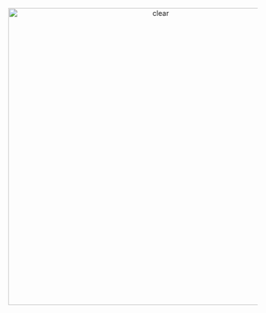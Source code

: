 <p align="center">
  <img width="600" alt="clear" src="https://user-images.githubusercontent.com/24765272/170475011-753ce619-9598-437a-8d76-6bd63c920b0e.png">
</p>

<!-- <p align="center">
  <img src="https://count.getloli.com/get/@nyngwang.github" alt="view-counter">
  <img src="https://github-profile-trophy.vercel.app/?username=nyngwang&column=7&theme=onedark">
</p>

<p align="left"> 
  <img src="https://komarev.com/ghpvc/?username=nyngwang" alt="nyngwang">
  <img src="https://img.shields.io/github/followers/nyngwang?label=follow&logo=github&style=flat">
  <img src="https://wakatime.com/badge/user/2bffab0b-a408-47b2-96bf-5f02aef972af.svg">
</p>

<p align="right" >
  <img src="https://user-images.githubusercontent.com/24765272/162728752-25bc6f34-06b6-4e20-8b8e-41a7b4b6b649.gif" width="100">
  <img src="https://avatars.githubusercontent.com/u/51609341" width="100">
  <img src="https://avatars.githubusercontent.com/u/9637642" width="100">
  <img src="https://avatars.githubusercontent.com/u/2105791" width="100">
  <img src="https://avatars3.githubusercontent.com/u/6471485" width="100">
</p>

<p align="center">
  <img src="https://raw.githubusercontent.com/nyngwang/nyngwang/output/github-contribution-grid-snake.svg">
  <img src="https://static.wikia.nocookie.net/leagueoflegends/images/5/5f/Season_2019_-_Challenger_1.png">
</p> -->


<!-- ![nyngwang's GitHub Stats](https://github-readme-stats.vercel.app/api?username=nyngwang&count_private=true&show_icons=true&theme=tokyonight) -->


<!-- #### 📫 Contact -->

<!-- - [/u/nyngwang on reddit](https://afk;sdjf;lkasdjfkl;ajsd;klfjas;lkdjf) -->

<!--
**ibhagwan/ibhagwan** is a ✨ _special_ ✨ repository because its `README.md` (this file) appears on your GitHub profile.

Here are some ideas to get you started:

- 🔭 I’m currently working on ...
- 🌱 I’m currently learning ...
- 👯 I’m looking to collaborate on ...
- 🤔 I’m looking for help with ...
- 💬 Ask me about ...
- 📫 How to reach me: ...
- 😄 Pronouns: ...
- ⚡ Fun fact: ...
-->
